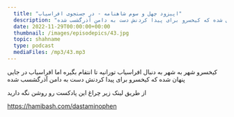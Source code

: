 ```yaml
---
  title: "اپیزود چهل و سوم شاهنامه - در جستجوی افراسیاب"
  description: "کیخسرو شهر به شهر به دنبال افراسیاب تورانیه تا انتقام بگیره اما افراسیاب در جایی پنهان شده که کیخسرو برای پیدا کردنش دست به دامن آذرگشسب شده"
  date: 2022-11-29T00:00:00+00:00
  thumbnail: /images/episodepics/43.jpg
  topic: shahname
  type: podcast
  mediaFiles: /mp3/43.mp3
---
```


کیخسرو شهر به شهر به دنبال افراسیاب تورانیه تا انتقام بگیره اما افراسیاب در جایی پنهان شده که کیخسرو برای پیدا کردنش دست به دامن آذرگشسب شده


از طریق لینک زیر چراغ این پادکست رو روشن نگه دارید

https://hamibash.com/dastaminophen
